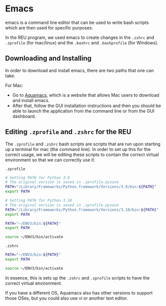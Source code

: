 # Emacs

emacs is a command line editor that can be used to write
bash scripts which are then used for specific purposes.

In the REU program, we used emacs to create changes in the `.zshrc` and `.zprofile` (for mac/linux) and the `.bashrc` and `.bashprofile` (for Windows). 

## Downloading and Installing

In order to download and install emacs, there are two paths that one can take. 

For Mac:

* Go to [Aquamacs](https://aquamacs.org/), which is a website that allows Mac users to download and install emacs. 
* After that, follow the GUI installation instructions and then you should be able to launch the application from the command line or from the GUI dashboard. 

## Editing `.zprofile` and `.zshrc` for the REU

The `.zprofile` and `.zshrc` bash scripts are scripts that are run upon starting up a terminal for mac (the command line). In order to set up this for the correct usage, we will be editing these scripts to contain the correct virtual environment so that we can correctly use it. 

`.zprofile`

```bash
# Setting PATH for Python 3.9
# The original version is saved in .zprofile.pysave
PATH="/Library/Frameworks/Python.framework/Versions/3.9/bin:${PATH}"
export PATH

# Setting PATH for Python 3.10
# The original version is saved in .zprofile.pysave
PATH="/Library/Frameworks/Python.framework/Versions/3.10/bin:${PATH}"
export PATH

PATH="~/ENV3/bin:${PATH}"
export PATH

source ~/ENV3/bin/activate
```

`.zshrc`

```bash
PATH="~/ENV3/bin:${PATH}"
export PATH

source ~/ENV3/bin/activate
```

In essence, this is sets up the `.zshrc` and `.zprofile` scripts to have the correct virtual environment. 

If you have a different OS, Aquamacs also has other versions to support those OSes, but you could also use vi or another text editor.